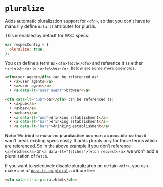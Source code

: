 # `pluralize`

Adds automatic pluralization support for `<dfn>`, so that you don't have to manually define `data-lt` attributes for plurals.

This is enabled by default for W3C specs.

```js "example": "Enable automatic pluralization."
var respecConfig = {
  pluralize: true,
};
```

You can define a term as `<dfn>fetch</dfn>` and reference it as either `<a>fetch</a>` or `<a>fetches</a>`.
Below are some more examples:

```html "example": "Automatic pluralization in action."
<dfn>user agent</dfn> can be referenced as:
  • <a>user agents</a>
  • <a>user agent</a>
  • <a data-lt="user agent">browser</a>.

<dfn data-lt="pub">bar</dfn> can be referenced as:
  • <a>pub</a>
  • <a>bar</a>
  • <a>bars</a>
  • <a data-lt="pub">drinking establishment</a>
  • <a data-lt="bar">drinking establishment</a>
  • <a data-lt="bars">drinking establishment</a>
```

Note: We tried to make the pluralization as smart as possible, so that it won't break existing specs easily. It adds plurals only for those terms which are referenced. So in the above example if you don't reference `<a>fetches</a>` or `<a data-lt="fetches">fetch request</a>`, we won't add a pluralization of `fetch`.

If you want to selectively disable pluralization on certain `<dfn>`, you can make use of [`data-lt-no-plural`](data-lt-no-plural) attribute like:

```html "example": "Skip automatic pluralization per <dfn>."
<dfn data-lt-no-plural>html</dfn>
```
